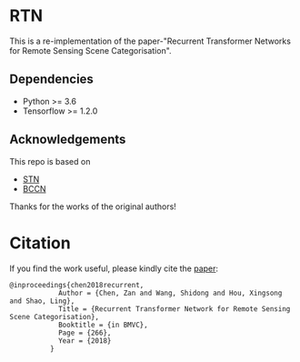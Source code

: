 # RTN

This is a re-implementation of the paper-"Recurrent Transformer Networks for Remote Sensing Scene Categorisation".

## Dependencies

- Python >= 3.6
- Tensorflow >= 1.2.0

## Acknowledgements

This repo is based on
  - [STN](https://github.com/kevinzakka/spatial-transformer-network)
  - [BCCN](https://github.com/YuqiHUO/bcnn)

Thanks for the works of the original authors!

# Citation
If you find the work useful, please kindly cite the [paper](https://ieeexplore.ieee.org/abstract/document/9052747):

    @inproceedings{chen2018recurrent,
                Author = {Chen, Zan and Wang, Shidong and Hou, Xingsong and Shao, Ling},
                Title = {Recurrent Transformer Network for Remote Sensing Scene Categorisation},
                Booktitle = {in BMVC},
                Page = {266},
                Year = {2018}
              }
  
